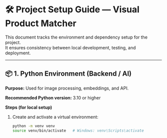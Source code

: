 # 🛠️ Project Setup Guide — Visual Product Matcher

This document tracks the environment and dependency setup for the project.  
It ensures consistency between local development, testing, and deployment.

---

## 📦 1. Python Environment (Backend / AI)
**Purpose:** Used for image processing, embeddings, and API.

**Recommended Python version:** 3.10 or higher  

**Steps (for local setup)**
1. Create and activate a virtual environment:
   ```bash
   python -m venv venv
   source venv/bin/activate   # Windows: venv\Scripts\activate
